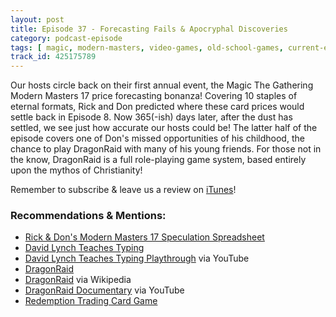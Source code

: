 ```yaml
---
layout: post
title: Episode 37 - Forecasting Fails & Apocryphal Discoveries
category: podcast-episode
tags: [ magic, modern-masters, video-games, old-school-games, current-events, role-playing-games ]
track_id: 425175789
---
```


Our hosts circle back on their first annual event, the Magic The Gathering Modern Masters 17 price forecasting bonanza!  Covering 10 staples of eternal formats, Rick and Don predicted where these card prices would settle back in Episode 8.  Now 365(-ish) days later, after the dust has settled, we see just how accurate our hosts could be! The latter half of the episode covers one of Don's missed opportunities of his childhood, the chance to play DragonRaid with many of his young friends.  For those not in the know, DragonRaid is a full role-playing game system, based entirely upon the mythos of Christianity!

Remember to subscribe & leave us a review on [iTunes](https://itunes.apple.com/us/podcast/the-rick-don-show/id1229942938)!

<!--more-->

### Recommendations & Mentions:
- [Rick & Don's Modern Masters 17 Speculation Spreadsheet](https://docs.google.com/spreadsheets/d/1dvW04_qHqUWG8EXHOZosAG9OjYgYs7Qhz7ahCj3r8Cs/edit?usp=sharing)
- [David Lynch Teaches Typing](https://rhinostew.itch.io/david-lynch-teaches-typing)
- [David Lynch Teaches Typing Playthrough](https://www.youtube.com/watch?v=xxrCEV4P0OY) via YouTube
- [DragonRaid](http://www.dragonraid.net/home)
- [DragonRaid](https://en.wikipedia.org/wiki/DragonRaid) via Wikipedia
- [DragonRaid Documentary](https://www.youtube.com/watch?v=rpAjH1wM5v8) via YouTube
- [Redemption Trading Card Game](https://www.cactusgamedesign.com/redemption/expansions/)
